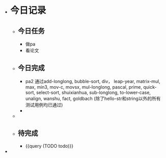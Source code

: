 - # 今日记录
	- ## 今日任务
		- 做pa
		- 看论文
	- ##  今日完成
		- pa2 通过add-longlong, bubble-sort, div， leap-year, matrix-mul, max, min3,  mov-c, movsx, mul-longlong, pascal, prime, quick-sort, select-sort, shuixianhua, sub-longlong, to-lower-case, unalign, wanshu, fact, goldbach (除了hello-str和string以外的所有测试用例均已通过)
		-
	-
	- ## 待完成
		- {{query (TODO todo)}}
-